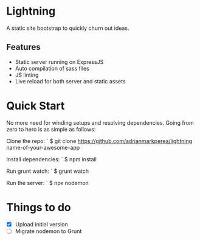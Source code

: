 # Lightning
A static site bootstrap to quickly churn out ideas.

## Features
- Static server running on ExpressJS
- Auto compilation of sass files
- JS linting
- Live reload for both server and static assets

# Quick Start
No more need for winding setups and resolving dependencies. Going from zero to hero is as simple as follows:

Clone the repo:
` $ git clone https://github.com/adrianmarkperea/lightning name-of-your-awesome-app

Install dependencies:
` $ npm install

Run grunt watch:
` $ grunt watch

Run the server:
` $ npx nodemon

# Things to do
- [x] Upload initial version
- [ ] Migrate nodemon to Grunt